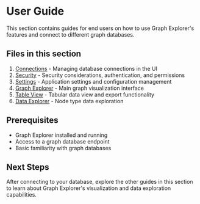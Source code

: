 # User Guide

This section contains guides for end users on how to use Graph Explorer's
features and connect to different graph databases.

## Files in this section

1. [Connections](connections.md) - Managing database connections in the UI
2. [Security](security.md) - Security considerations, authentication, and
   permissions
3. [Settings](settings.md) - Application settings and configuration management
4. [Graph Explorer](graph-explorer.md) - Main graph visualization interface
5. [Table View](table-view.md) - Tabular data view and export functionality
6. [Data Explorer](data-explorer.md) - Node type data exploration

## Prerequisites

- Graph Explorer installed and running
- Access to a graph database endpoint
- Basic familiarity with graph databases

## Next Steps

After connecting to your database, explore the other guides in this section to
learn about Graph Explorer's visualization and data exploration capabilities.
